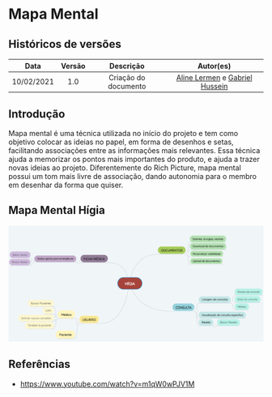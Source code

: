 # Mapa Mental

## Históricos de versões

|    Data    | Versão |      Descrição       |                                               Autor(es)                                               |
| :--------: | :----: | :------------------: | :---------------------------------------------------------------------------------------------------: |
| 10/02/2021 |  1.0   | Criação do documento | [Aline Lermen](https://github.com/AlineLermen) e [Gabriel Hussein](https://github.com/GabrielHussein) |

## Introdução

Mapa mental é uma técnica utilizada no início do projeto e tem como objetivo colocar as ideias no papel, em forma de desenhos e setas, facilitando associações entre as informações mais relevantes. Essa técnica ajuda a memorizar os pontos mais importantes do produto, e ajuda a trazer novas ideias ao projeto. Diferentemente do Rich Picture, mapa mental possui um tom mais livre de associação, dando autonomia para o membro em desenhar da forma que quiser.

## Mapa Mental Hígia

![Mapa Mental](../../assets/images/02-requisitos/mapaMental/mapaMental.png)

## Referências

- https://www.youtube.com/watch?v=m1qW0wPJV1M